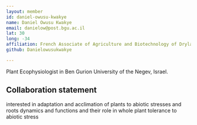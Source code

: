 ```yaml
---
layout: member
id: daniel-owusu-kwakye
name: Daniel Owusu Kwakye
email: danielow@post.bgu.ac.il
lat: 30
long: -34
affiliation: French Associate of Agriculture and Biotechnology of Drylands, Ben-Gurion University of the Negev,Israel.
github: Danielowusukwakye

---
```


Plant Ecophysiologist in Ben Gurion University of the Negev, Israel. 

## Collaboration statement

interested in adaptation and acclimation of  plants to abiotic stresses and roots dynamics and functions and their role in whole plant tolerance to abiotic stress


